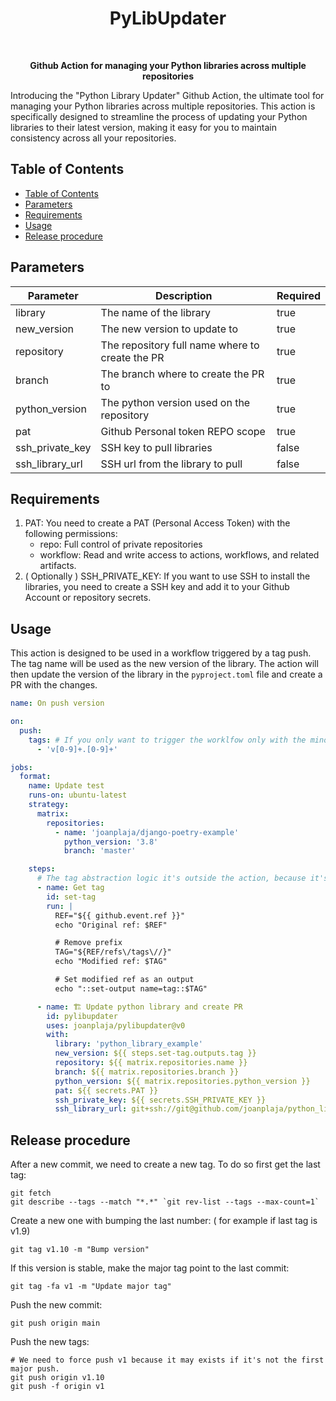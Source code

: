 <h1 align="center"> PyLibUpdater </h1> <br>

<p align="center" style="font-weight:bold">
    Github Action for managing your Python libraries across multiple repositories
</p>


Introducing the "Python Library Updater" Github Action, the ultimate tool for managing your Python libraries across multiple repositories. This action is specifically designed to streamline the process of updating your Python libraries to their latest version, making it easy for you to maintain consistency across all your repositories.


## Table of Contents

- [Table of Contents](#table-of-contents)
- [Parameters](#parameters)
- [Requirements](#requirements)
- [Usage](#usage)
- [Release procedure](#release-procedure)

## Parameters

| Parameter       | Description                                                | Required |
|-----------------|------------------------------------------------------------|----------|
| library         | The name of the library                                    | true     |
| new_version     | The new version to update to                               | true     |
| repository      | The repository full name where to create the PR            | true     |
| branch          | The branch where to create the PR to                        | true     |
| python_version  | The python version used on the repository                  | true     |
| pat             | Github Personal token REPO scope                           | true     |
| ssh_private_key | SSH key to pull libraries                                  | false    |
| ssh_library_url | SSH url from the library to pull                           | false    |




## Requirements

1. PAT: You need to create a PAT (Personal Access Token) with the following permissions:
    - repo: Full control of private repositories
    - workflow: Read and write access to actions, workflows, and related artifacts.
2. ( Optionally ) SSH_PRIVATE_KEY:  If you want to use SSH to install the libraries, you need to create a SSH key and add it to your Github Account or repository secrets.

## Usage

This action is designed to be used in a workflow triggered by a tag push. The tag name will be used as the new version of the library. The action will then update the version of the library in the `pyproject.toml` file and create a PR with the changes. 

```yaml
name: On push version

on:
  push:
    tags: # If you only want to trigger the worklfow only with the minor tags (v1.0, v1.1, v1.2) and not majors (v0, v1, v2) you can use the following regex
      - 'v[0-9]+.[0-9]+'

jobs:
  format:
    name: Update test
    runs-on: ubuntu-latest
    strategy:
      matrix:
        repositories:
          - name: 'joanplaja/django-poetry-example'
            python_version: '3.8'
            branch: 'master'

    steps:
      # The tag abstraction logic it's outside the action, because it's not related to the action itself.
      - name: Get tag
        id: set-tag
        run: |
          REF="${{ github.event.ref }}"
          echo "Original ref: $REF"

          # Remove prefix
          TAG="${REF/refs\/tags\//}"
          echo "Modified ref: $TAG"

          # Set modified ref as an output
          echo "::set-output name=tag::$TAG"

      - name: 🏗 Update python library and create PR
        id: pylibupdater
        uses: joanplaja/pylibupdater@v0
        with:
          library: 'python_library_example'
          new_version: ${{ steps.set-tag.outputs.tag }}
          repository: ${{ matrix.repositories.name }}
          branch: ${{ matrix.repositories.branch }}
          python_version: ${{ matrix.repositories.python_version }}
          pat: ${{ secrets.PAT }}
          ssh_private_key: ${{ secrets.SSH_PRIVATE_KEY }}
          ssh_library_url: git+ssh://git@github.com/joanplaja/python_library_example@${{ steps.set-tag.outputs.tag }}
```

## Release procedure

After a new commit, we need to create a new tag. To do so first get the last tag:
```
git fetch
git describe --tags --match "*.*" `git rev-list --tags --max-count=1`
```
Create a new one with bumping the last number: ( for example if last tag is v1.9)
```
git tag v1.10 -m "Bump version"
```
If this version is stable, make the major tag point to the last commit:
```
git tag -fa v1 -m "Update major tag"
```
Push the new commit:
```
git push origin main
```
Push the new tags:
```
# We need to force push v1 because it may exists if it's not the first major push.
git push origin v1.10
git push -f origin v1
```